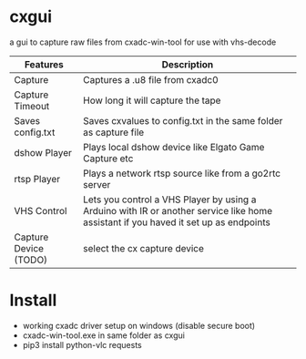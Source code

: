 # cxgui
a gui to capture raw files from cxadc-win-tool for use with vhs-decode

| Features         | Description                          |
|------------------|--------------------------------------|
| Capture          | Captures a .u8 file from cxadc0 |
| Capture Timeout  | How long it will capture the tape
| Saves config.txt | Saves cxvalues to config.txt in the same folder as capture file  |
| dshow Player     | Plays local dshow device like Elgato Game Capture etc |
| rtsp Player      | Plays a network rtsp source like from a go2rtc server |
| VHS Control      | Lets you control a VHS Player by using a Arduino with IR or another service like home assistant if you haved it set up as endpoints |
| Capture Device (TODO) | select the cx capture device

# Install

* working cxadc driver setup on windows (disable secure boot)
* cxadc-win-tool.exe in same folder as cxgui
* pip3 install python-vlc requests
